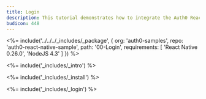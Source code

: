 ```yaml
---
title: Login
description: This tutorial demonstrates how to integrate the Auth0 React Native SDK to add authentication and authorization to your mobile app.
budicon: 448
---
```


<%= include('../../../_includes/_package', {
  org: 'auth0-samples',
  repo: 'auth0-react-native-sample',
  path: '00-Login',
  requirements: [
  'React Native 0.26.0',
  'NodeJS 4.3'
  ]
}) %>

<%= include('_includes/_intro') %>

<%= include('_includes/_install') %>

<%= include('_includes/_login') %>

